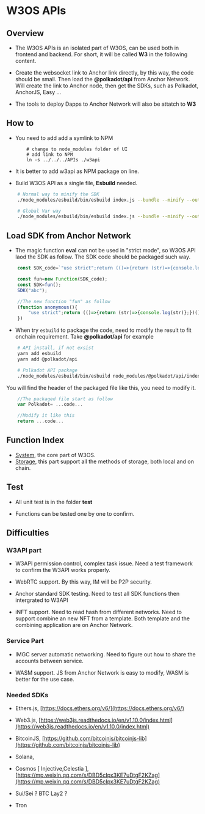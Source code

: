 # W3OS APIs

## Overview

- The W3OS APIs is an isolated part of W3OS, can be used both in frontend and backend. For short, it will be called **W3** in the following content.

- Create the websocket link to Anchor link directly, by this way, the code should be small. Then load the **@polkadot/api** from Anchor Network. Will create the link to Anchor node, then get the SDKs, such as Polkadot, AnchorJS, Easy ...

- The tools to deploy Dapps to Anchor Network will also be attatch to **W3**

## How to

- You need to add add a symlink to NPM

    ```SHELL
        # change to node_modules folder of UI
        # add link to NPM
        ln -s ../../../APIs ./w3api
    ```

- It is better to add w3api as NPM package on line.

- Build W3OS API as a single file, **Esbuild** needed.

```BASH
    # Normal way to minify the SDK
    ./node_modules/esbuild/bin/esbuild index.js --bundle --minify --outfile=./w3.min.js

    # Global Var way
    ./node_modules/esbuild/bin/esbuild index.js --bundle --minify --outfile=./w3g.min.js  --global-name=W3
```

## Load SDK from Anchor Network

- The magic function **eval** can not be used in "strict mode", so W3OS API laod the SDK as follow. The SDK code should be packaged such way.

```Javascript
    const SDK_code=`"use strict";return (()=>{return (str)=>{console.log(str)};})()`;

    const fun=new Function(SDK_code);       
    const SDK=fun();
    SDK("abc");

    //The new function "fun" as follow
    (function anonymous(){
        "use strict";return (()=>{return (str)=>{console.log(str)};})()
    })
```

- When try `esbuild` to package the code, need to modify the result to fit onchain requirement. Take **@polkadot/api** for example

```BASH
    # API install, if not exsist
    yarn add esbuild
    yarn add @polkadot/api

    # Polkadot API package
    ./node_modules/esbuild/bin/esbuild node_modules/@polkadot/api/index.js --bundle --minify --outfile=./polkadot.min.js --global-name=Polkadot
```

You will find the header of the packaged file like this, you need to modify it.

```Javascript
    //The packaged file start as follow
    var Polkadot= ...code...

    //Modify it like this
    return ...code...
```

## Function Index

- [System](./system/README.md), the core part of W3OS.
- [Storage](./storage/README.md), this part support all the methods of storage, both local and on chain.

## Test

- All unit test is in the folder **test**

- Functions can be tested one by one to confirm.

## Difficulties

### W3API part

- W3API permission control, complex task issue. Need a test framework to confirm the W3API works properly.

- WebRTC support. By this way, IM will be P2P security.

- Anchor standard SDK testing. Need to test all SDK functions then intergrated to W3API

- iNFT support. Need to read hash from different networks. Need to support combine an new NFT from a template. Both template and the combining application are on Anchor Network.

### Service Part

- IMGC server automatic networking. Need to figure out how to share the accounts between service.

- WASM support. JS from Anchor Network is easy to modify, WASM is better for the use case.

### Needed SDKs

- Ethers.js, [https://docs.ethers.org/v6/](https://docs.ethers.org/v6/)

- Web3.js, [https://web3js.readthedocs.io/en/v1.10.0/index.html](https://web3js.readthedocs.io/en/v1.10.0/index.html)

- BitcoinJS, [https://github.com/bitcoinjs/bitcoinjs-lib](https://github.com/bitcoinjs/bitcoinjs-lib)

- Solana,

- Cosmos [ Injective,Celestia ], [https://mp.weixin.qq.com/s/DBD5cIpx3KE7uDtgF2KZag](https://mp.weixin.qq.com/s/DBD5cIpx3KE7uDtgF2KZag)

- Sui/Sei ? BTC Lay2 ?

- Tron
